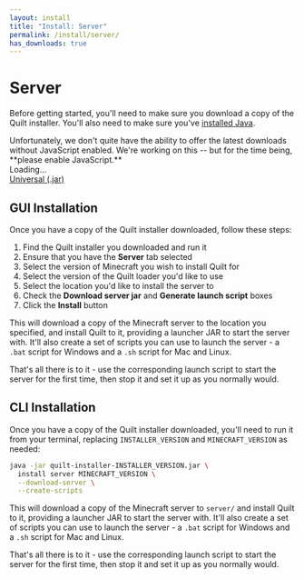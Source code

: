 ```yaml
---
layout: install
title: "Install: Server"
permalink: /install/server/
has_downloads: true
---
```


# Server

Before getting started, you'll need to make sure you download a copy of the Quilt installer. You'll also need to make
sure you've [installed Java](https://java.com/en/download/).

<noscript>
<div class="message is-danger">
<div class="message-body">
Unfortunately, we don't quite have the ability to offer the latest downloads without JavaScript enabled. We're working 
on this -- but for the time being, **please enable JavaScript.**
</div>
</div>
</noscript>

<div class="field is-horizontal">
    <div class="field-label is-normal mt-1">
        <span class="title is-6" id="launcher-version">Loading...</span>
    </div>
    <div class="field-body">
        <div class="field">
            <div class="control">
               <a id="universal-download" href="#" class="button is-primary mt-1">Universal (.jar)</a>
            </div>
        </div>
    </div>
</div>

## GUI Installation

Once you have a copy of the Quilt installer downloaded, follow these steps:

1. Find the Quilt installer you downloaded and run it
2. Ensure that you have the **Server** tab selected
3. Select the version of Minecraft you wish to install Quilt for
4. Select the version of the Quilt loader you'd like to use
5. Select the location you'd like to install the server to
6. Check the **Download server jar** and **Generate launch script** boxes
7. Click the **Install** button

This will download a copy of the Minecraft server to the location you specified, and install Quilt to it, providing a 
launcher JAR to start the server with. It'll also create a set of scripts you can use to launch the server - a `.bat` 
script for Windows and a `.sh` script for Mac and Linux.

That's all there is to it - use the corresponding launch script to start the server for the first time, then stop it
and set it up as you normally would.

## CLI Installation

Once you have a copy of the Quilt installer downloaded, you'll need to run it from your terminal, replacing 
`INSTALLER_VERSION` and `MINECRAFT_VERSION` as needed:

```bash
java -jar quilt-installer-INSTALLER_VERSION.jar \
  install server MINECRAFT_VERSION \
  --download-server \
  --create-scripts
```

This will download a copy of the Minecraft server to `server/` and install Quilt to it, providing a launcher JAR to
start the server with. It'll also create a set of scripts you can use to launch the server - a `.bat` script for
Windows and a `.sh` script for Mac and Linux.

That's all there is to it - use the corresponding launch script to start the server for the first time, then stop it
and set it up as you normally would.
